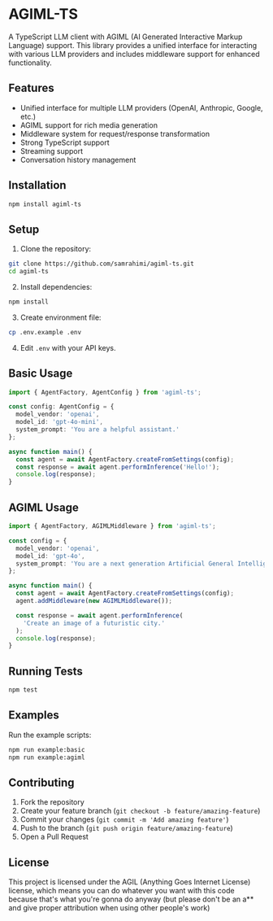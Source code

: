 # AGIML-TS

A TypeScript LLM client with AGIML (AI Generated Interactive Markup Language) support. This library provides a unified interface for interacting with various LLM providers and includes middleware support for enhanced functionality.

## Features

- Unified interface for multiple LLM providers (OpenAI, Anthropic, Google, etc.)
- AGIML support for rich media generation
- Middleware system for request/response transformation
- Strong TypeScript support
- Streaming support
- Conversation history management

## Installation

```bash
npm install agiml-ts
```

## Setup

1. Clone the repository:
```bash
git clone https://github.com/samrahimi/agiml-ts.git
cd agiml-ts
```

2. Install dependencies:
```bash
npm install
```

3. Create environment file:
```bash
cp .env.example .env
```

4. Edit `.env` with your API keys.

## Basic Usage

```typescript
import { AgentFactory, AgentConfig } from 'agiml-ts';

const config: AgentConfig = {
  model_vendor: 'openai',
  model_id: 'gpt-4o-mini',
  system_prompt: 'You are a helpful assistant.'
};

async function main() {
  const agent = await AgentFactory.createFromSettings(config);
  const response = await agent.performInference('Hello!');
  console.log(response);
}
```

## AGIML Usage

```typescript
import { AgentFactory, AGIMLMiddleware } from 'agiml-ts';

const config = {
  model_vendor: 'openai',
  model_id: 'gpt-4o',
  system_prompt: 'You are a next generation Artificial General Intelligence with advanced reasoning skills and unusual creative abilities. Please follow instructions carefully to unleash your upgraded multimodal capabilities.'
};

async function main() {
  const agent = await AgentFactory.createFromSettings(config);
  agent.addMiddleware(new AGIMLMiddleware());

  const response = await agent.performInference(
    'Create an image of a futuristic city.'
  );
  console.log(response);
}
```

## Running Tests

```bash
npm test
```

## Examples

Run the example scripts:

```bash
npm run example:basic
npm run example:agiml
```

## Contributing

1. Fork the repository
2. Create your feature branch (`git checkout -b feature/amazing-feature`)
3. Commit your changes (`git commit -m 'Add amazing feature'`)
4. Push to the branch (`git push origin feature/amazing-feature`)
5. Open a Pull Request

## License

This project is licensed under the AGIL (Anything Goes Internet License) license, which means you can do whatever you want with this code because that's what you're gonna do anyway (but please don't be an a** and give proper attribution when using other people's work)

